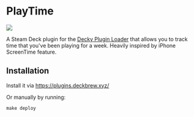 # PlayTime
![](assets/image.png)

A Steam Deck plugin for the [Decky Plugin Loader](https://github.com/SteamDeckHomebrew/decky-loader) that allows you to track time that you've been playing for a week. Heavily inspired by iPhone ScreenTime feature.

## Installation  
Install it via https://plugins.deckbrew.xyz/

Or manually by running:

```shell
make deploy
```